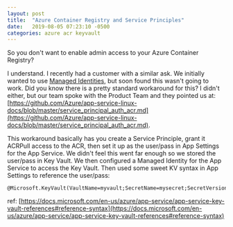 ```yaml
---
layout: post
title:  "Azure Container Registry and Service Principles"
date:   2019-08-05 07:23:10 -0500
categories: azure acr keyvault
---
```


So you don't want to enable admin access to your Azure Container Registry?

I understand. I recently had a customer with a similar ask. We initially wanted to use [Managed Identities](https://docs.microsoft.com/en-us/azure/active-directory/managed-identities-azure-resources/overview), but soon found this wasn't going to work. Did you know there is a pretty standard workaround for this? I didn't either, but our team spoke with the Product Team and they pointed us at: [https://github.com/Azure/app-service-linux-docs/blob/master/service_principal_auth_acr.md](https://github.com/Azure/app-service-linux-docs/blob/master/service_principal_auth_acr.md). 

This workaround basically has you create a Service Principle, grant it ACRPull access to the ACR, then set it up as the user/pass in App Settings for the App Service. We didn't feel this went far enough so we stored the user/pass in Key Vault. We then configured a Managed Identity for the App Service to access the Key Vault. Then used some sweet KV syntax in App Settings to reference the user/pass:

```
@Microsoft.KeyVault(VaultName=myvault;SecretName=mysecret;SecretVersion=ec96f02080254f109c51a1f14cdb1931)
```
ref: [https://docs.microsoft.com/en-us/azure/app-service/app-service-key-vault-references#reference-syntax](https://docs.microsoft.com/en-us/azure/app-service/app-service-key-vault-references#reference-syntax)